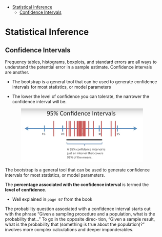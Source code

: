 <!--ts-->
   * [Statistical Inference](#statistical-inference)
      * [Confidence Intervals](#confidence-intervals)

<!-- Added by: gil_diy, at: Wed 30 Mar 2022 18:38:00 IDT -->

<!--te-->

# Statistical Inference

## Confidence Intervals

Frequency tables, histograms, boxplots, and standard errors are all ways to understand the potential error in a sample estimate. Confidence intervals are another.

* The bootstrap is a general tool that can be used to generate confidence intervals for
most statistics, or model parameters

* The lower the level of confidence you can tolerate, the narrower the confidence
interval will be.

<p align="center">
  <img width="400" src="images/machine-learning/confidence_interval.jpg" title="Look into the image">
</p>

The bootstrap is a general tool that can be used to generate confidence intervals for
most statistics, or model parameters. 

The **percentage associated with the confidence interval** is termed the **level of confidence**.


* Well explained in `page 67` from the book 

The probability question associated with a confidence interval starts out with the phrase “Given a sampling procedure and a population, what is the probability that...” To go in the opposite direc‐
tion, “Given a sample result, what is the probability that (something is true about the population)?” involves more complex calculations and deeper imponderables.